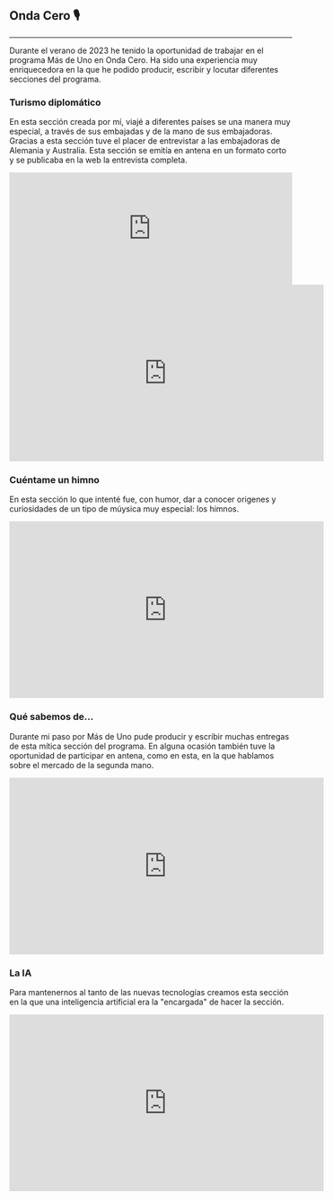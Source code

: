 ## Onda Cero 🎙️
---
Durante el verano de 2023 he tenido la oportunidad de trabajar en el programa Más de Uno en Onda Cero. Ha sido una experiencia muy enriquecedora en la que he podido producir, escribir y locutar diferentes secciones del programa. 

### Turismo diplomático
En esta sección creada por mí, viajé a diferentes países se una manera muy especial, a través de sus embajadas y de la mano de sus embajadoras. Gracias a esta sección tuve el placer de entrevistar a las embajadoras de Alemania y Australia. Esta sección se emitía en antena en un formato corto y se publicaba en la web la entrevista completa.
<iframe frameborder='0' allowfullscreen='' scrolling='no' height='200' style='width:100%;' src='https://www.ivoox.com/player_ej_115183746_6_1.html?c1=366a34' loading='lazy'></iframe>
<iframe loading="lazy" src="https://www.ondacero.es/embed/charla-espana-alemania-nina-hagen-rosalia-frialdad-alemanes-otros-topicos/audio/2/2023/08/09/64d37b6d1200b0e4da9dd5ad" width="560" height="315" frameborder="0" scrolling="no" allowfullscreen></iframe>

### Cuéntame un himno
En esta sección lo que intenté fue, con humor, dar a conocer origenes y curiosidades de un tipo de múysica muy especial: los himnos.
<iframe loading="lazy" src="https://www.ondacero.es/embed/cuentame-himno/audio/2/2023/08/04/64cce4ffea26b0e4c942e1e2" width="560" height="315" frameborder="0" scrolling="no" allowfullscreen></iframe>

### Qué sabemos de...
Durante mi paso por Más de Uno pude producir y escribir muchas entregas de esta mítica sección del programa. En alguna ocasión también tuve la oportunidad de participar en antena, como en esta, en la que hablamos sobre el mercado de la segunda mano.
<iframe loading="lazy" src="https://www.ondacero.es/embed/segunda-mano-ano-2020-venta-libros-usados-crecido-mas-30-nuestro-pais/audio/2/2023/08/31/64f058aa532cb0e4e8ddf59c" width="560" height="315" frameborder="0" scrolling="no" allowfullscreen></iframe>

### La IA
Para mantenernos al tanto de las nuevas tecnologías creamos esta sección en la que una inteligencia artificial era la "encargada" de hacer la sección.
<iframe loading="lazy" src="https://www.ondacero.es/embed/aprender-utilizar-inteligencia-artificial-como-herramienta-mas-arsenal-periodista/audio/2/2023/07/31/64c78cd3da34b0e4b4bbb19b" width="560" height="315" frameborder="0" scrolling="no" allowfullscreen></iframe>
